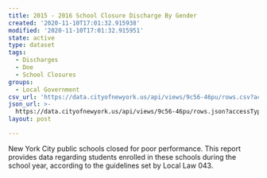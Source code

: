 ```yaml
---
title: 2015 - 2016 School Closure Discharge By Gender
created: '2020-11-10T17:01:32.915938'
modified: '2020-11-10T17:01:32.915951'
state: active
type: dataset
tags:
  - Discharges
  - Doe
  - School Closures
groups:
  - Local Government
csv_url: 'https://data.cityofnewyork.us/api/views/9c56-46pu/rows.csv?accessType=DOWNLOAD'
json_url: >-
  https://data.cityofnewyork.us/api/views/9c56-46pu/rows.json?accessType=DOWNLOAD
layout: post

---
```

New York City public schools closed for poor performance. This report provides data regarding students enrolled in these schools during the school year, according to the guidelines set by Local Law 043.
